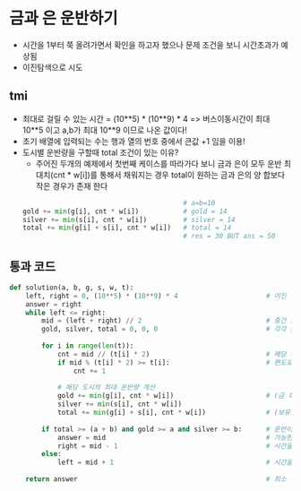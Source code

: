 # 금과 은 운반하기
- 시간을 1부터 쭉 올려가면서 확인을 하고자 했으나 문제 조건을 보니 시간초과가 예상됨
- 이진탐색으로 시도

## tmi
-  최대로 걸릴 수 있는 시간 = (10\**5) * (10\**9) * 4 => 버스이동시간이 최대 10\**5 이고 a,b가 최대 10**9 이므로 나온 값이다!
-  초기 배열에 입력되는 수는 행과 열의 번호 중에서 큰값 +1 임을 이용!
-  도시별 운반량을 구할때 total 조건이 있는 이유?
    - 주어진 두개의 예제에서 첫번째 케이스를 따라가다 보니 금과 은이 모두 운반 최대치(cnt * w[i])를 통해서 채워지는 경우 total이 원하는 금과 은의 양 합보다 작은 경우가 존재 한다
    ```python
                                            # a=b=10
    gold += min(g[i], cnt * w[i])           # gold = 14
    silver += min(s[i], cnt * w[i])         # silver = 14
    total += min(g[i] + s[i], cnt * w[i])   # total = 14
                                            # res = 30 BUT ans = 50
    ```

## 통과 코드
```python
def solution(a, b, g, s, w, t):
    left, right = 0, (10**5) * (10**9) * 4                      # 이진 탐색을 위한 초기 범위 설정
    answer = right
    while left <= right:
        mid = (left + right) // 2                               # 중간 값을 계산
        gold, silver, total = 0, 0, 0                           # 각각 금, 은, 총합을 저장할 변수 초기화
        
        for i in range(len(t)):
            cnt = mid // (t[i] * 2)                             # 해당 시간 내에 왕복할 수 있는 횟수 계산
            if mid % (t[i] * 2) >= t[i]:                        # 편도로 추가 운반이 가능한 경우 체크
                cnt += 1
            
            # 해당 도시의 최대 운반량 계산
            gold += min(g[i], cnt * w[i])                       # (금 최대치) 혹은 (이동 횟수 * 담을 수 있는 양) 중 작은 값
            silver += min(s[i], cnt * w[i])
            total += min(g[i] + s[i], cnt * w[i])               # (보유한 금과 은의 합산 값) 혹은 (최대 운반량) 중 작은 값 
        
        if total >= (a + b) and gold >= a and silver >= b:      # 운반이 가능하다면!
            answer = mid                                        # 가능한 시간을 저장
            right = mid - 1                                     # 시간을  줄여서 추가 탐색
        else:
            left = mid + 1                                      # 시간을 늘려서 추가 탐색
    
    return answer                                               # 최소 시간을 반환

```